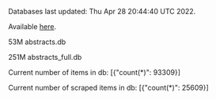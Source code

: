 Databases last updated: Thu Apr 28 20:44:40 UTC 2022. 

Available [here](https://github.com/cbeauhilton/ash-db/releases).


53M	abstracts.db

251M	abstracts_full.db

Current number of items in db:
[{"count(*)": 93309}]

Current number of scraped items in db:
[{"count(*)": 25609}]
